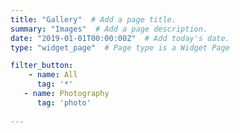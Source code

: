 ```yaml
---
title: "Gallery"  # Add a page title.
summary: "Images"  # Add a page description.
date: "2019-01-01T00:00:00Z"  # Add today's date.
type: "widget_page"  # Page type is a Widget Page

filter_button:
    - name: All
      tag: '*'
   - name: Photography
      tag: 'photo'
     
---
```


